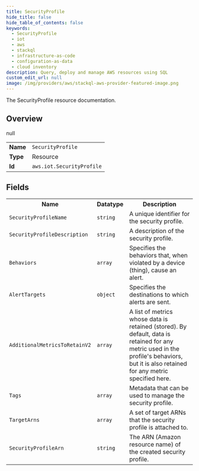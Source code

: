 ```yaml
---
title: SecurityProfile
hide_title: false
hide_table_of_contents: false
keywords:
  - SecurityProfile
  - iot
  - aws
  - stackql
  - infrastructure-as-code
  - configuration-as-data
  - cloud inventory
description: Query, deploy and manage AWS resources using SQL
custom_edit_url: null
image: /img/providers/aws/stackql-aws-provider-featured-image.png
---
```

The SecurityProfile resource documentation.

## Overview
<table><tbody>
<tr><td><b>Name</b></td><td><code>SecurityProfile</code></td></tr>
<tr><td><b>Type</b></td><td>Resource</td></tr>
null
<tr><td><b>Id</b></td><td><code>aws.iot.SecurityProfile</code></td></tr>
</tbody></table>

## Fields
<table><tbody>
<tr><th>Name</th><th>Datatype</th><th>Description</th></tr>
<tr><td><code>SecurityProfileName</code></td><td><code>string</code></td><td>A unique identifier for the security profile.</td></tr><tr><td><code>SecurityProfileDescription</code></td><td><code>string</code></td><td>A description of the security profile.</td></tr><tr><td><code>Behaviors</code></td><td><code>array</code></td><td>Specifies the behaviors that, when violated by a device (thing), cause an alert.</td></tr><tr><td><code>AlertTargets</code></td><td><code>object</code></td><td>Specifies the destinations to which alerts are sent.</td></tr><tr><td><code>AdditionalMetricsToRetainV2</code></td><td><code>array</code></td><td>A list of metrics whose data is retained (stored). By default, data is retained for any metric used in the profile's behaviors, but it is also retained for any metric specified here.</td></tr><tr><td><code>Tags</code></td><td><code>array</code></td><td>Metadata that can be used to manage the security profile.</td></tr><tr><td><code>TargetArns</code></td><td><code>array</code></td><td>A set of target ARNs that the security profile is attached to.</td></tr><tr><td><code>SecurityProfileArn</code></td><td><code>string</code></td><td>The ARN (Amazon resource name) of the created security profile.</td></tr>
</tbody></table>